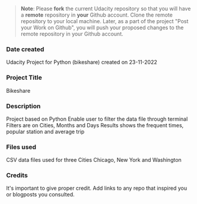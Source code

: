 >**Note**: Please **fork** the current Udacity repository so that you will have a **remote** repository in **your** Github account. Clone the remote repository to your local machine. Later, as a part of the project "Post your Work on Github", you will push your proposed changes to the remote repository in your Github account.

### Date created
Udacity Project for Python (bikeshare) created on 23-11-2022

### Project Title
Bikeshare

### Description
Project based on Python
Enable user to filter the data file through terminal
Filters are on Cities, Months and Days
Results shows the frequent times, popular station and average trip

### Files used
CSV data files used for three Cities Chicago, New York and Washington

### Credits
It's important to give proper credit. Add links to any repo that inspired you or blogposts you consulted.
